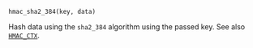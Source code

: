 ```
hmac_sha2_384(key, data)
```

Hash data using the `sha2_384` algorithm using the passed key. See also [`HMAC_CTX`](@ref).
